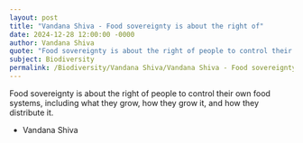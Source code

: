 ```yaml
---
layout: post
title: "Vandana Shiva - Food sovereignty is about the right of"
date: 2024-12-28 12:00:00 -0000
author: Vandana Shiva
quote: "Food sovereignty is about the right of people to control their own food systems, including what they grow, how they grow it, and how they distribute it."
subject: Biodiversity
permalink: /Biodiversity/Vandana Shiva/Vandana Shiva - Food sovereignty is about the right of
---
```


Food sovereignty is about the right of people to control their own food systems, including what they grow, how they grow it, and how they distribute it.

- Vandana Shiva
